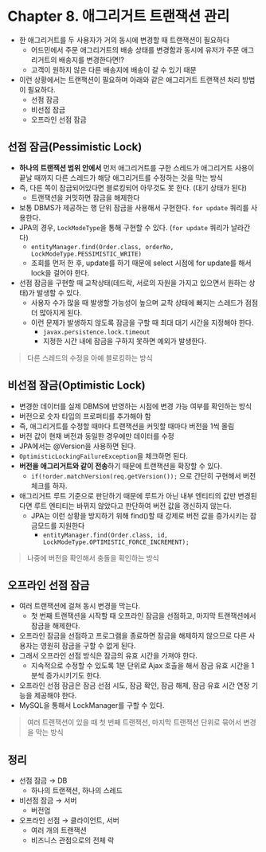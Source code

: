 # Chapter 8. 애그리거트 트랜잭션 관리

- 한 애그리거트를 두 사용자가 거의 동시에 변경할 때 트랜잭션이 필요하다
    - 어드민에서 주문 애그리거트의 배송 상태를 변경함과 동시에 유저가 주문 애그리거트의 배송지를 변경한다면!?
    - 고객이 원하지 않은 다른 배송지에 배송이 갈 수 있기 때문
- 이런 상황에서는 트랜잭션이 필요하며 아래와 같은 애그리거트 트랜잭션 처리 방법이 필요하다.
    - 선점 잠금
    - 비선점 잠금
    - 오프라인 선점 잠금

## 선점 잠금(Pessimistic Lock)

- **하나의 트랜잭션 범위 안에서** 먼저 애그리거트를 구한 스레드가 애그리거트 사용이 끝날 때까지 다른 스레드가 해당 애그리거트를 수정하는 것을 막는 방식
- 즉, 다른 쪽이 잠금되어있다면 블로킹되어 아무것도 못 한다. (대기 상태가 된다)
    - 트랜잭션을 커밋하면 잠금을 해제한다
- 보통 DBMS가 제공하는 행 단위 잠금을 사용해서 구현한다. `for update` 쿼리를 사용한다.
- JPA의 경우, `LockModeType`을 통해 구현할 수 있다. (`for update` 쿼리가 날라간다)
    - `entityManager.find(Order.class, orderNo, LockModeType.PESSIMISTIC_WRITE)`
    - 조회를 먼저 한 후, update를 하기 때문에 select 시점에 for update를 해서 lock을 걸어야 한다.
- 선점 잠금을 구현할 때 교착상태(데드락, 서로의 자원을 가지고 있으면서 원하는 상태)가 발생할 수 있다.
    - 사용자 수가 많을 때 발생할 가능성이 높으며 교착 상태에 빠지는 스레드가 점점 더 많아지게 된다.
    - 이런 문제가 발생하지 않도록 잠금을 구할 때 최대 대기 시간을 지정해야 한다.
        - `javax.persistence.lock.timeout`
        - 지정한 시간 내에 잠금을 구하지 못하면 예외가 발생한다.

> 다른 스레드의 수정을 아예 블로킹하는 방식

## 비선점 잠금(Optimistic Lock)

- 변경한 데이터를 실제 DBMS에 반영하는 시점에 변경 가능 여부를 확인하는 방식
- 버전으로 숫자 타입의 프로퍼티를 추가해야 함
- 즉, 애그리거트를 수정할 때마다 트랜잭션을 커밋할 때마다 버전을 1씩 올림
- 버전 값이 현재 버전과 동일한 경우에만 데이터를 수정
- JPA에서는 @Version을 사용하면 된다.
- `OptimisticLockingFailureException`을 체크하면 된다.
- **버전을 애그리거트와 같이 전송**하기 때문에 트랜잭션을 확장할 수 있다.
    - `if(!order.matchVersion(req.getVersion());` 으로 간단히 구현해서 버전 체크를 하자.
- 애그리거트 루트 기준으로 판단하기 때문에 루트가 아닌 내부 엔티티의 값만 변경된다면 루트 엔티티는 바뀌지 않았다고 판단하여 버전 값을 갱신하지 않는다.
    - JPA는 이런 상황을 방지하기 위해 find()할 때 강제로 버전 값을 증가시키는 잠금모드를 지원한다
        - `entityManager.find(Order.class, id, LockModeType.OPTIMISTIC_FORCE_INCREMENT);`

> 나중에 버전을 확인해서 충돌을 확인하는 방식

## 오프라인 선점 잠금

- 여러 트랜잭션에 걸쳐 동시 변경을 막는다.
    - 첫 번째 트랜잭션을 시작할 때 오프라인 잠금을 선점하고, 마지막 트랜잭션에서 잠금을 해제한다.
- 오프라인 잠금을 선점하고 프로그램을 종료하면 잠금을 해제하지 않으므로 다른 사용자는 영원히 잠금을 구할 수 없게 된다.
- 그래서 오프라인 선점 방식은 잠금의 유효 시간을 가져야 한다.
    - 지속적으로 수정할 수 있도록 1분 단위로 Ajax 호출을 해서 잠금 유효 시간을 1분씩 증가시키기도 한다.
- 오프라인 선점 잠금은 잠금 선점 시도, 잠금 확인, 잠금 해제, 잠금 유효 시간 연장 기능을 제공해야 한다.
- MySQL을 통해서 LockManager를 구할 수 있다.

> 여러 트랜잭션이 있을 때 첫 번째 트랜잭션, 마지막 트랜잭션 단위로 묶어서 변경을 막는 방식

## 정리

- 선점 잠금 → DB
    - 하나의 트랜잭션, 하나의 스레드
- 비선점 잠금 → 서버
    - 버전업
- 오프라인 선점 → 클라이언트, 서버
    - 여러 개의 트랜잭션
    - 비즈니스 관점으로의 전체 락
